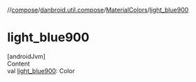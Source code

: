 //[compose](../../../index.md)/[danbroid.util.compose](../index.md)/[MaterialColors](index.md)/[light_blue900](light_blue900.md)



# light_blue900  
[androidJvm]  
Content  
val [light_blue900](light_blue900.md): Color  



